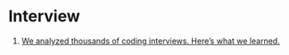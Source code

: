 # Interview
1. [We analyzed thousands of coding interviews. Here’s what we learned.](https://www.freecodecamp.org/news/we-analyzed-thousands-of-coding-interviews-heres-what-we-learned-99384b1fda50/)
